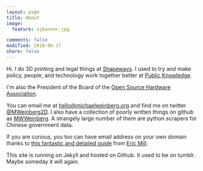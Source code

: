 ```yaml
---
layout: page
title: About
image:
  feature: xjbanner.jpg

comments: false
modified: 2018-06-17
share: false
---
```


Hi.  I do 3D printing and legal things at [Shapeways](https://www.shapeways.com/).  I used to try and make policy, people, and technology work together better at [Public Knowledge](https://www.publicknowledge.org/).

I'm also the President of the Board of the [Open Source Hardware Association](https://www.oshwa.org/).

You can email me at <hello@michaelweinberg.org> and find me on twitter [@MWeinberg2D](https://twitter.com/mweinberg2D).  I also have a collection of poorly written things on github as [MWWeinberg](https://github.com/mwweinberg).  A strangely large number of them are python scrapers for Chinese government data.

If you are curious, you too can have email address on your own domain thanks to [this fantastic and detailed guide](https://konklone.com/post/take-control-of-your-email-address) from [Eric Mill](https://konklone.com/).

This site is running on Jekyll and hosted on Github. It used to be on tumblr.  Maybe someday it will again.
